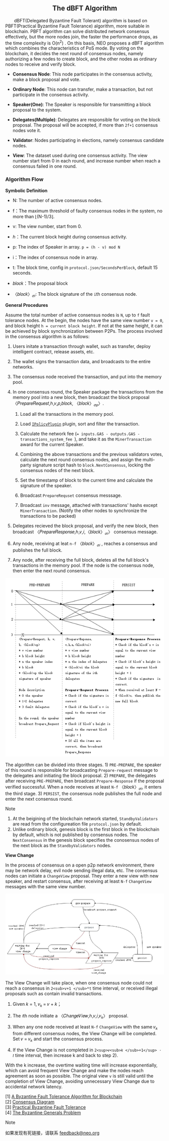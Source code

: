 <center><h2> The dBFT Algorithm </h2></center>

&emsp;&emsp;dBFT(Delegated Byzantine Fault Tolerant) algorithm is based on PBFT(Practical Byzantine Fault Tolerance) algorithm, more suitable in blockchain. PBFT algorithm can solve distributed network consensus effectively, but the more nodes join, the faster the performance drops, as the time complexity is O(n<sup>2</sup>) . On this basis, NEO proposes a dBFT algorithm which combines the characteristics of PoS mode. By voting on the blockchain, it decides the next round of consensus nodes, namely authorizing a few nodes to create block, and the other nodes as ordinary nodes to receive and verify block.


* **Consensus Node**: This node participates in the consensus activity, make a block proposal and vote.

* **Ordinary Node**: This node can transfer, make a transaction, but not participate in the consensus activity.

* **Speaker(One)**: The Speaker is responsible for transmitting a block proposal to the system.

* **Delegates(Multiple)**: Delegates are responsible for voting on the block proposal. The proposal will be accepted, if more than `2f+1` consensus nodes vote it.

* **Validator**: Nodes participating in elections, namely consensus candidate nodes.

* **View**: The dataset used during one consensus activity. The view number start from 0 in each round, and increase number when reach a consensus failed in one round.


### Algorithm Flow

 
**Symbolic Definition**

- N: The number of active consensus nodes.

- f：The maximum threshold of faulty consensus nodes in the system, no more than ⌊(N-1)/3⌋.

- v: The view number, start from 0.

- ℎ：The current block height during consensus activity.

- p: The index of Speaker in array. `p = (h - v) mod N`

- i：The index of consensus node in array. 

- t: The block time, config in `protocol.json/SecondsPerBlock`, default 15 seconds.

- 𝑏𝑙𝑜𝑐𝑘：The proposal block

- 〈𝑏𝑙𝑜𝑐𝑘〉<sub>𝜎𝑖</sub>: The block signature of the `i`th consensus node.

**General Procedures**


Assume the total number of active consensus nodes is `N`, up to `f` fault tolerance nodes. At the begin, the nodes have the same view number `v = 0`, and block height `h = current block height`. If not at the same height, it can be achieved by block synchronization between P2Ps. The process involved in the consensus algorithm is as follows:

1. Users initate a transaction through wallet, such as transfer, deploy intelligent contract, release assets, etc.

2. The wallet signs the transaction data, and broadcasts to the entire networks.

3. The consensus node received the transaction, and put into the memory pool.

4. In one consensus round, the Speaker package the transactions from the memory pool into a new block,  then broadcast the block proposal 〈𝑃𝑟𝑒𝑝𝑎𝑟𝑒𝑅𝑒𝑞𝑢𝑒𝑠𝑡,ℎ,𝑣,𝑝,𝑏𝑙𝑜𝑐𝑘,
〈𝑏𝑙𝑜𝑐𝑘〉<sub>𝜎𝑝</sub>〉. 

   1. Load all the transactions in the memory pool.

   2. Load [`IPolicyPlugin`](https://github.com/neo-project/neo-plugins) plugin, sort and filter the transaction.
   
   3. Calculate the network fee (`= inputs.GAS - outputs.GAS - transactions_system_fee `), and take it as the `MinerTransaction` award for the current Speaker.

   4. Combining the above transactions and the previous validators votes, calculate the next round consensus nodes, and assign the multi-party signature script hash to `block.NextConsensus`, locking the consensus nodes of the next block.

   5.  Set the timestamp of block to the current time and calculate the signature of the speaker.
   
   6. Broadcast `PrepareRequset` consensus messsage.

   7. Broadcast `inv` message, attached with transactions' hashs except `MinerTransaction`. (Notify the other nodes to synchronize the transactions to be packed)

5. Delegates recieved the block proposal, and verify the new block, then broadcast 〈𝑃𝑟𝑒𝑝𝑎𝑟𝑒𝑅𝑒𝑠𝑝𝑜𝑛𝑠𝑒,ℎ,𝑣,𝑖,〈𝑏𝑙𝑜𝑐𝑘〉<sub>𝜎𝑖</sub>〉 consensus message.


6. Any node, receiving at leat `n-f` 〈𝑏𝑙𝑜𝑐𝑘〉<sub>𝜎𝑖</sub> , reaches a consensus and publishes the full block.

7. Any node, after receiving the full block, deletes all the full block's transactions in the memory pool. If the node is the consensus node, then enter the next round consensus.


<p align="center"><img src="../../images/consensus/dbft_two_phase_en.jpg" /><br></p>


The algorithm can be divided into three stages. 1) `PRE-PREPARE`, the speaker of this round is responsible for broadcasting `Prepare-request` message to the delegates and initiating the block proposal. 2) `PREPARE`, the delegates after receiving `PRE-PREPARE`, then broadcast `Prepare-Response` if the proposal verified successful. When a node receives at least `N-f` 〈𝑏𝑙𝑜𝑐𝑘〉<sub>𝜎𝑖</sub>, it enters the third stage. 3) `PERSIST`, the consensus node publishes the full node and enter the next consensus round.

> [!Note]
> 1. At the beigining of the blockchain network started, `StandbyValidators` are read from the configureation file `protocol.json` by default.
> 2. Unlike ordinary block, genesis block is the first block in the blockchain by default, which is not published by consensus nodes. The `NextConsensus` in the genesis block specifies the conosensus nodes of the next block as the `StandbyValidators` nodes.


**View Change**

In the process of consensus on a open p2p network environment, there may be network delay, evil node sending illegal data, etc. The consensus nodes can initiate a `ChangeView` proposal. They enter a new view with new speaker, and restart consensus, after receiving at least `N-f` `ChangeView` messages with the same view number.

<p align="center"><img src="../../images/consensus/dbft_state_graph.jpg" /><br></p>


The View Change will take place, when one consensus node could not reach a consensus in `2<sub>v+1 </sub>*t` time interval, or received illegal proposals such as contain invalid transactions.

1. Given 𝑘 = 1, 𝑣<sub>𝑘 </sub>= 𝑣 + 𝑘； 

2. The `𝑖`th node initiate a 〈𝐶ℎ𝑎𝑛𝑔𝑒𝑉𝑖𝑒𝑤,ℎ,𝑣,𝑖,𝑣<sub>𝑘</sub>〉 proposal.

3. When any one node received at least `N-f` `ChangeView` with the same 𝑣<sub>𝑘</sub> from different consensus nodes, the View Change will be completed. Set 𝑣 = 𝑣<sub>𝑘</sub> and start the consensus process.

4. If the View Change is not completed in `2<sup>𝑣<sub>𝑘 </sub>+1</sup> ⋅ 𝑡` time interval, then increase k and back to step 2).


With the k increase, the overtime waiting time will increase exponentially, which can avoid frequent View Change and make the nodes reach agreement as soon as possible. The original view `v` is still valid until the completion of View Change, avoiding unnecessary View Change due to accidental network latency.

[1] [A Byzantine Fault Tolerance Algorithm for Blockchain](http://docs.neo.org/zh-cn/basic/consensus/whitepaper.html)<br/>
[2] [Consensus Diagram](http://docs.neo.org/zh-cn/basic/consensus/consensus.html)<br/>
[3] [Practical Byzantine Fault Tolerance](http://pmg.csail.mit.edu/papers/osdi99.pdf)<br/>
[4] [The Byzantine Generals Problem](https://www.microsoft.com/en-us/research/wp-content/uploads/2016/12/The-Byzantine-Generals-Problem.pdf)<br/>


> [!NOTE]
> 如果发现有死链接，请联系 <feedback@neo.org>
